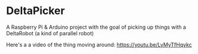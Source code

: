 # DeltaPicker

A Raspberry Pi & Arduino project with the goal of picking up things with a DeltaRobot (a kind of parallel robot)

Here's a a video of the thing moving around:
https://youtu.be/LyMyTfHqykc
